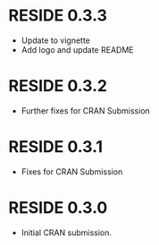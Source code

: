 # RESIDE 0.3.3

* Update to vignette
* Add logo and update README

# RESIDE 0.3.2

* Further fixes for CRAN Submission

# RESIDE 0.3.1

* Fixes for CRAN Submission

# RESIDE 0.3.0

* Initial CRAN submission.
